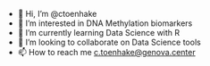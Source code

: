 - 👋 Hi, I’m @ctoenhake
- 👀 I’m interested in DNA Methylation biomarkers
- 🌱 I’m currently learning Data Science with R
- 💞️ I’m looking to collaborate on Data Science tools
- 📫 How to reach me c.toenhake@genova.center

<!---
ctoenhake/ctoenhake is a ✨ special ✨ repository because its `README.md` (this file) appears on your GitHub profile.
You can click the Preview link to take a look at your changes.
--->
